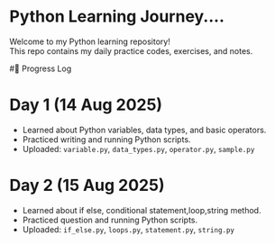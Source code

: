 # Python Learning Journey....

Welcome to my Python learning repository!  
This repo contains my daily practice codes, exercises, and notes.  

#📅 Progress Log

# Day 1 (14 Aug 2025)

- Learned about Python variables, data types, and basic operators.
- Practiced writing and running Python scripts.
- Uploaded: `variable.py`, `data_types.py`, `operator.py`, `sample.py`

# Day 2 (15 Aug 2025)

- Learned about if else, conditional statement,loop,string method.
- Practiced question and running Python scripts.
- Uploaded: `if_else.py`, `loops.py`, `statement.py`, `string.py`







